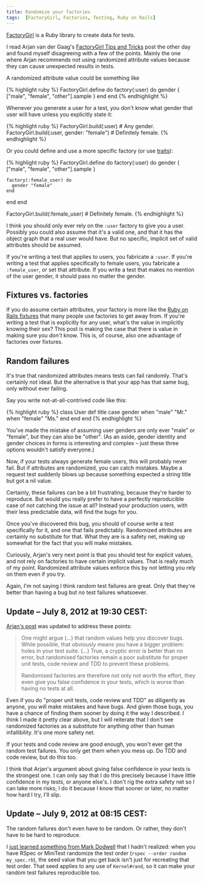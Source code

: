 ```yaml
---
title: Randomize your factories
tags:  [FactoryGirl, Factories, Testing, Ruby on Rails]
---
```


[FactoryGirl](https://github.com/thoughtbot/factory_girl/) is a Ruby library to create data for tests.

I read Arjan van der Gaag's [FactoryGirl Tips and Tricks](http://arjanvandergaag.nl/blog/factory_girl_tips.html) post the other day and found myself disagreeing with a few of the points. Mainly the one where Arjan recommends not using randomized attribute values because they can cause unexpected results in tests.

A randomized attribute value could be something like

{% highlight ruby %}
FactoryGirl.define do
  factory(:user) do
    gender { ["male", "female", "other"].sample }
  end
end
{% endhighlight %}

Whenever you generate a user for a test, you don't know what gender that user will have unless you explicitly state it:

{% highlight ruby %}
FactoryGirl.build(:user)  # Any gender.
FactoryGirl.build(:user, gender: "female")  # Definitely female.
{% endhighlight %}

Or you could define and use a more specific factory (or use [traits](https://github.com/thoughtbot/factory_girl/)):

{% highlight ruby %}
FactoryGirl.define do
  factory(:user) do
    gender { ["male", "female", "other"].sample }

    factory(:female_user) do
      gender "female"
    end
  end
end

FactoryGirl.build(:female_user)  # Definitely female.
{% endhighlight %}

I think you should only ever rely on the `:user` factory to give you a user. Possibly you could also assume that it's a valid one, and that it has the object graph that a real user would have. But no specific, implicit set of valid attributes should be assumed.

If you're writing a test that applies to users, you fabricate a `:user`. If you're writing a test that applies specifically to female users, you fabricate a `:female_user`, or set that attribute. If you write a test that makes no mention of the user gender, it should pass no matter the gender.


## Fixtures vs. factories

If you do assume certain attributes, your factory is more like the [Ruby on Rails fixtures](http://guides.rubyonrails.org/testing.html#the-low-down-on-fixtures) that many people use factories to get away from. If you're writing a test that is explicitly for any user, what's the value in implicitly knowing their sex? This post is making the case that there is value in making sure you *don't* know. This is, of course, also one advantage of factories over fixtures.


## Random failures

It's true that randomized attributes means tests can fail randomly. That's certainly not ideal. But the alternative is that your app has that same bug, only without ever failing.

Say you write not-at-all-contrived code like this:

{% highlight ruby %}
class User
  def title
    case gender
    when "male"
      "Mr."
    when "female"
      "Ms."
    end
  end
end
{% endhighlight %}

You've made the mistake of assuming user genders are only ever "male" or "female", but they can also be "other". (As an aside, gender identity and gender choices in forms is interesting and complex – just these three options wouldn't satisfy everyone.)

Now, if your tests always generate female users, this will probably never fail. But if attributes are randomized, you can catch mistakes. Maybe a request test suddenly blows up because something expected a string title but got a nil value.

Certainly, these failures can be a bit frustrating, because they're harder to reproduce. But would you really prefer to have a perfectly reproducible case of not catching the issue at all? Instead your production users, with their less predictable data, will find the bugs for you.

Once you've discovered this bug, you should of course write a test specifically for it, and one that fails predictably. Randomized attributes are certainly no substitute for that. What they are is a safety net, making up somewhat for the fact that you will make mistakes.

Curiously, Arjan's very next point is that you should test for explicit values, and not rely on factories to have certain implicit values. That is really much of my point. Randomized attribute values enforce this by not letting you rely on them even if you try.

Again, I'm not saying I think random test failures are great. Only that they're better than having a bug but no test failures whatsoever.


## Update – July 8, 2012 at 19:30 CEST:

[Arjan's post](http://arjanvandergaag.nl/blog/factory_girl_tips.html) was updated to address these points:

> One might argue (…) that random values help you discover bugs. While possible, that obviously means you have a bigger problem: holes in your test suite. (…) True, a cryptic error is better than no error, but randomised factories remain a poor substitute for proper unit tests, code review and TDD to prevent these problems.
>
> Randomised factories are therefore not only not worth the effort, they even give you false confidence in your tests, which is worse than having no tests at all.

Even if you do "proper unit tests, code review and TDD" as diligently as anyone, you will make mistakes and have bugs. And given those bugs, you have a chance of finding them sooner by doing it the way I described. I think I made it pretty clear above, but I will reiterate that I don't see randomized factories as a substitute for anything other than human infallibility. It's one more safety net.

If your tests and code review are good enough, you won't ever get the random test failures. You only get them when you mess up. Do TDD and code review, but do this too.

I think that Arjan's argument about giving false confidence in your tests is the strongest one. I can only say that I do this precisely because I have little confidence in my tests, or anyone else's. I don't rig the extra safety net so I can take more risks; I do it because I know that sooner or later, no matter how hard I try, I'll slip.


## Update – July 9, 2012 at 08:15 CEST:

The random failures don't even have to be random. Or rather, they don't have to be hard to reproduce.

I [just learned something from Mark Dodwell](https://twitter.com/madeofcode/status/222070153641328640) that I hadn't realized: when you have RSpec or MiniTest randomize the test order (`rspec --order random my_spec.rb`), the seed value that you get back isn't just for recreating that test order. That seed applies to any use of `Kernel#rand`, so it can make your random test failures reproducible too.
